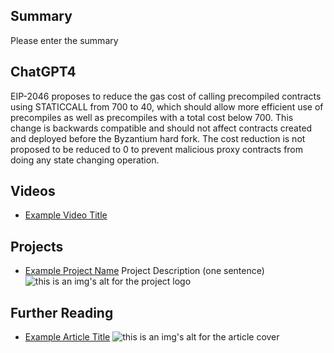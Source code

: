 ## Summary

Please enter the summary

## ChatGPT4

EIP-2046 proposes to reduce the gas cost of calling precompiled contracts using STATICCALL from 700 to 40, which should allow more efficient use of precompiles as well as precompiles with a total cost below 700. This change is backwards compatible and should not affect contracts created and deployed before the Byzantium hard fork. The cost reduction is not proposed to be reduced to 0 to prevent malicious proxy contracts from doing any state changing operation.

## Videos

- [Example Video Title](https://www.youtube.com/watch?v=TDGq4aeevgY)

## Projects

- [Example Project Name](https://xxxx.xxx/xxxxx) Project Description (one sentence) ![this is an img's alt for the project logo](https://xxxx.xxx/project-logo.xxx)

## Further Reading

- [Example Article Title](https://xxxx.xxx/xxxxx) ![this is an img's alt for the article cover](https://xxxx.xxx/article-cover.xxx)

